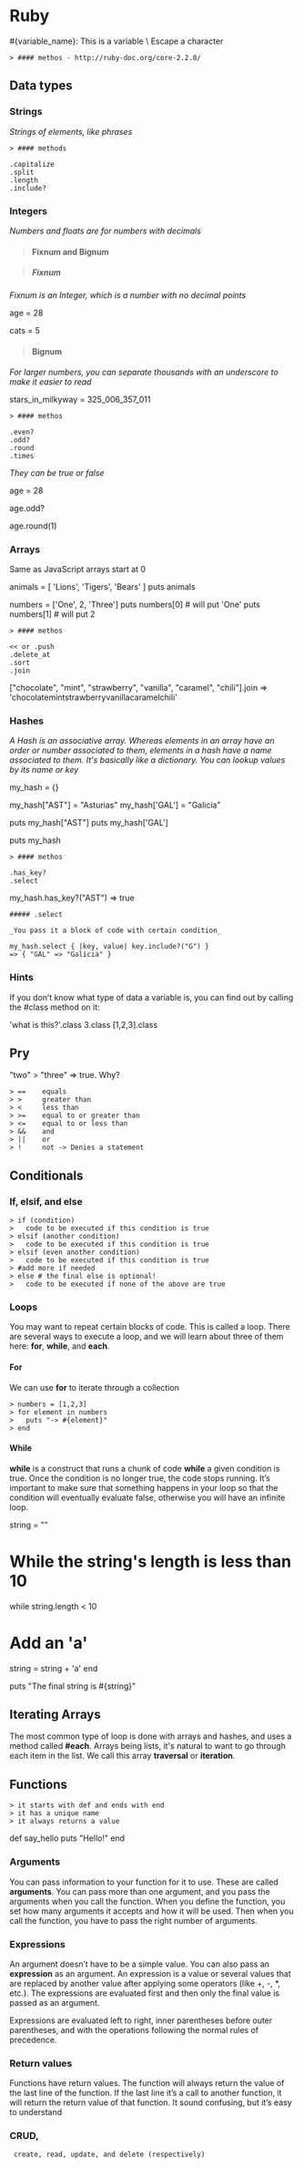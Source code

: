 # Ruby

#{variable_name}: This is a variable
\ Escape a character

	> #### methos - http://ruby-doc.org/core-2.2.0/

## Data types

### Strings

_Strings of elements, like phrases_

	> #### methods

	.capitalize
	.split
	.length
	.include?

### Integers

_Numbers and floats are for numbers with decimals_

> #### Fixnum and Bignum

> ##### Fixnum

_Fixnum is an Integer, which is a number with no decimal points_

age = 28

cats = 5

> #### Bignum

_For larger numbers, you can separate thousands with an underscore to make it easier to read_

stars_in_milkyway = 325_006_357_011

	> #### methos

	.even?
	.odd?
	.round
	.times

_They can be true or false_

age = 28

age.odd?

age.round(1)

### Arrays

Same as JavaScript arrays start at 0

animals = [ 'Lions', 'Tigers', 'Bears' ]
puts animals

numbers = ['One', 2, 'Three']
puts numbers[0] # will put 'One'
puts numbers[1] # will put 2

	> #### methos

	<< or .push
	.delete_at
	.sort
	.join

["chocolate", "mint", "strawberry", "vanilla", "caramel", "chili"].join
  => 'chocolatemintstrawberryvanillacaramelchili'

### Hashes

_A Hash is an associative array. Whereas elements in an array have an order or number associated to them, elements in a hash have a name associated to them. It's basically like a dictionary. You can lookup values by its name or key_

my_hash = {}

my_hash["AST"] = "Asturias"
my_hash['GAL'] = "Galicia"

puts my_hash["AST"]
puts my_hash['GAL']

puts my_hash

	> #### methos

	.has_key?
	.select

my_hash.has_key?("AST") 
=> true

	##### .select

	_You pass it a block of code with certain condition_

	my_hash.select { |key, value| key.include?("G") }
 	=> { "GAL" => "Galicia" }
 
### Hints

If you don’t know what type of data a variable is, you can find out by calling the #class method on it:

'what is this?'.class
3.class
[1,2,3].class

## Pry

"two" > "three" => true. Why?

	> ==	equals
	> >		greater than
	> < 	less than
	> >=    equal to or greater than
	> <=    equal to or less than
	> &&    and 
	> ||	or
	> !     not -> Denies a statement

## Conditionals

### If, elsif, and else

	> if (condition)
	>   code to be executed if this condition is true
	> elsif (another condition)
	>   code to be executed if this condition is true
	> elsif (even another condition)
	>   code to be executed if this condition is true
	> #add more if needed
	> else # the final else is optional!
	>   code to be executed if none of the above are true

### Loops

You may want to repeat certain blocks of code. This is called a loop. There are several ways to execute a loop, and we will learn about three of them here: __for__, __while__, and __each__.

#### For

We can use __for__ to iterate through a collection

	> numbers = [1,2,3]
	> for element in numbers
	>   puts "-> #{element}"
	> end

#### While

__while__ is a construct that runs a chunk of code __while__ a given condition is true. Once the condition is no longer true, the code stops running. It’s important to make sure that something happens in your loop so that the condition will eventually evaluate false, otherwise you will have an infinite loop.

string = ""

# While the string's length is less than 10
while string.length < 10
  # Add an 'a'
  string = string + 'a'
end

puts "The final string is #{string}"

## Iterating Arrays

The most common type of loop is done with arrays and hashes, and uses a method called __#each__. Arrays being lists, it's natural to want to go through each item in the list. We call this array __traversal__ or __iteration__.

## Functions

	> it starts with def and ends with end
	> it has a unique name
	> it always returns a value

def say_hello
  puts "Hello!"
end

### Arguments

You can pass information to your function for it to use. These are called __arguments__. You can pass more than one argument, and you pass the arguments when you call the function. When you define the function, you set how many arguments it accepts and how it will be used. Then when you call the function, you have to pass the right number of arguments.

### Expressions

An argument doesn’t have to be a simple value. You can also pass an __expression__ as an argument. An expression is a value or several values that are replaced by another value after applying some operators (like +, -, *, etc.). The expressions are evaluated first and then only the final value is passed as an argument.

Expressions are evaluated left to right, inner parentheses before outer parentheses, and with the operations following the normal rules of precedence.

### Return values

Functions have return values. The function will always return the value of the last line of the function. If the last line it’s a call to another function, it will return the return value of that function. It sound confusing, but it’s easy to understand

 ### CRUD,

 	 create, read, update, and delete (respectively)
















